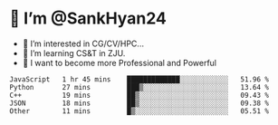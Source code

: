 # 👋 I’m @SankHyan24

- 👀 I’m interested in CG/CV/HPC...
- 🌱 I’m learning CS&T in ZJU.
- 💞️ I want to become more Professional and Powerful


<!---
SankHyan24/SankHyan24 is a ✨ special ✨ repository because its `README.md` (this file) appears on your GitHub profile.
You can click the Preview link to take a look at your changes.
--->
<!--START_SECTION:waka-->

```text
JavaScript   1 hr 45 mins    █████████████░░░░░░░░░░░░   51.96 %
Python       27 mins         ███▒░░░░░░░░░░░░░░░░░░░░░   13.64 %
C++          19 mins         ██▒░░░░░░░░░░░░░░░░░░░░░░   09.43 %
JSON         18 mins         ██▒░░░░░░░░░░░░░░░░░░░░░░   09.38 %
Other        11 mins         █▒░░░░░░░░░░░░░░░░░░░░░░░   05.51 %
```

<!--END_SECTION:waka-->
